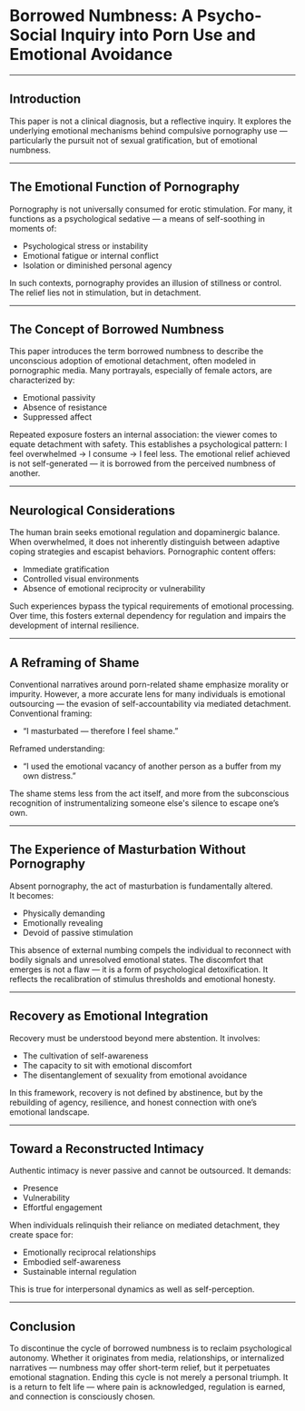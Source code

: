 # Borrowed Numbness: A Psycho-Social Inquiry into Porn Use and Emotional Avoidance

---

## Introduction

This paper is not a clinical diagnosis, but a reflective inquiry.
It explores the underlying emotional mechanisms behind compulsive pornography use — particularly the pursuit not of sexual gratification, but of emotional numbness.

---

## The Emotional Function of Pornography

Pornography is not universally consumed for erotic stimulation.
For many, it functions as a psychological sedative — a means of self-soothing in moments of:
- Psychological stress or instability  
- Emotional fatigue or internal conflict  
- Isolation or diminished personal agency

In such contexts, pornography provides an illusion of stillness or control. 
The relief lies not in stimulation, but in detachment.

---

## The Concept of Borrowed Numbness

This paper introduces the term borrowed numbness to describe the unconscious adoption of emotional detachment, often modeled in pornographic media.
Many portrayals, especially of female actors, are characterized by:
- Emotional passivity  
- Absence of resistance  
- Suppressed affect

Repeated exposure fosters an internal association: the viewer comes to equate detachment with safety.
This establishes a psychological pattern: I feel overwhelmed → I consume → I feel less.
The emotional relief achieved is not self-generated — it is borrowed from the perceived numbness of another.

---

## Neurological Considerations

The human brain seeks emotional regulation and dopaminergic balance.  
When overwhelmed, it does not inherently distinguish between adaptive coping strategies and escapist behaviors.
Pornographic content offers: 
- Immediate gratification  
- Controlled visual environments  
- Absence of emotional reciprocity or vulnerability

Such experiences bypass the typical requirements of emotional processing. 
Over time, this fosters external dependency for regulation and impairs the development of internal resilience.

---

## A Reframing of Shame

Conventional narratives around porn-related shame emphasize morality or impurity. 
However, a more accurate lens for many individuals is emotional outsourcing — the evasion of self-accountability via mediated detachment.
Conventional framing:
- “I masturbated — therefore I feel shame.”

Reframed understanding:
- “I used the emotional vacancy of another person as a buffer from my own distress.”

The shame stems less from the act itself, and more from the subconscious recognition of instrumentalizing someone else's silence to escape one’s own.

---

## The Experience of Masturbation Without Pornography

Absent pornography, the act of masturbation is fundamentally altered.  
It becomes:
- Physically demanding  
- Emotionally revealing  
- Devoid of passive stimulation

This absence of external numbing compels the individual to reconnect with bodily signals and unresolved emotional states.
The discomfort that emerges is not a flaw — it is a form of psychological detoxification.
It reflects the recalibration of stimulus thresholds and emotional honesty.

---

## Recovery as Emotional Integration

Recovery must be understood beyond mere abstention.
It involves:
- The cultivation of self-awareness  
- The capacity to sit with emotional discomfort  
- The disentanglement of sexuality from emotional avoidance

In this framework, recovery is not defined by abstinence, but by the rebuilding of agency, resilience, and honest connection with one’s emotional landscape.

---

## Toward a Reconstructed Intimacy

Authentic intimacy is never passive and cannot be outsourced.
It demands:
- Presence 
- Vulnerability  
- Effortful engagement

When individuals relinquish their reliance on mediated detachment, they create space for:
- Emotionally reciprocal relationships
- Embodied self-awareness
- Sustainable internal regulation

This is true for interpersonal dynamics as well as self-perception.

---

## Conclusion

To discontinue the cycle of borrowed numbness is to reclaim psychological autonomy.
Whether it originates from media, relationships, or internalized narratives — numbness may offer short-term relief, but it perpetuates emotional stagnation.
Ending this cycle is not merely a personal triumph.
It is a return to felt life — where pain is acknowledged, regulation is earned, and connection is consciously chosen.
